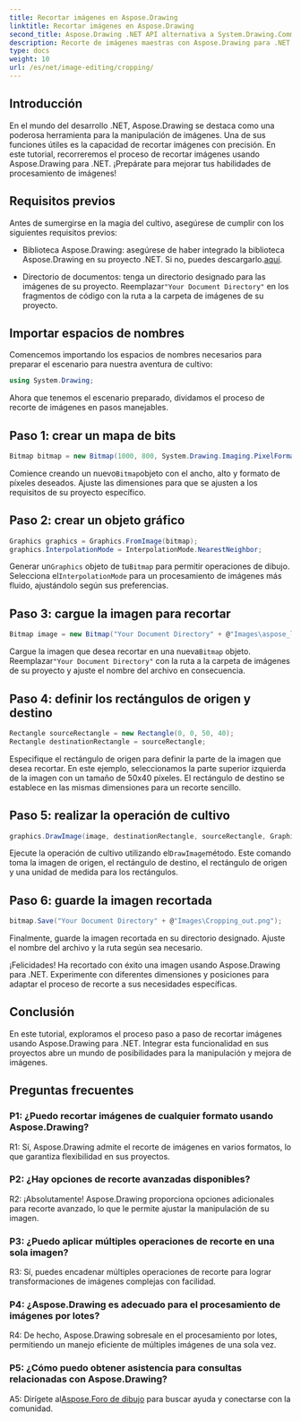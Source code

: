 ```yaml
---
title: Recortar imágenes en Aspose.Drawing
linktitle: Recortar imágenes en Aspose.Drawing
second_title: Aspose.Drawing .NET API alternativa a System.Drawing.Common
description: Recorte de imágenes maestras con Aspose.Drawing para .NET. Esta guía paso a paso permite a los desarrolladores mejorar las habilidades de procesamiento de imágenes sin esfuerzo.
type: docs
weight: 10
url: /es/net/image-editing/cropping/
---
```

## Introducción

En el mundo del desarrollo .NET, Aspose.Drawing se destaca como una poderosa herramienta para la manipulación de imágenes. Una de sus funciones útiles es la capacidad de recortar imágenes con precisión. En este tutorial, recorreremos el proceso de recortar imágenes usando Aspose.Drawing para .NET. ¡Prepárate para mejorar tus habilidades de procesamiento de imágenes!

## Requisitos previos

Antes de sumergirse en la magia del cultivo, asegúrese de cumplir con los siguientes requisitos previos:

-  Biblioteca Aspose.Drawing: asegúrese de haber integrado la biblioteca Aspose.Drawing en su proyecto .NET. Si no, puedes descargarlo.[aquí](https://releases.aspose.com/drawing/net/).

-  Directorio de documentos: tenga un directorio designado para las imágenes de su proyecto. Reemplazar`"Your Document Directory"` en los fragmentos de código con la ruta a la carpeta de imágenes de su proyecto.

## Importar espacios de nombres

Comencemos importando los espacios de nombres necesarios para preparar el escenario para nuestra aventura de cultivo:

```csharp
using System.Drawing;
```

Ahora que tenemos el escenario preparado, dividamos el proceso de recorte de imágenes en pasos manejables.

## Paso 1: crear un mapa de bits

```csharp
Bitmap bitmap = new Bitmap(1000, 800, System.Drawing.Imaging.PixelFormat.Format32bppPArgb);
```

 Comience creando un nuevo`Bitmap`objeto con el ancho, alto y formato de píxeles deseados. Ajuste las dimensiones para que se ajusten a los requisitos de su proyecto específico.

## Paso 2: crear un objeto gráfico

```csharp
Graphics graphics = Graphics.FromImage(bitmap);
graphics.InterpolationMode = InterpolationMode.NearestNeighbor;
```

 Generar un`Graphics` objeto de tu`Bitmap` para permitir operaciones de dibujo. Selecciona el`InterpolationMode` para un procesamiento de imágenes más fluido, ajustándolo según sus preferencias.

## Paso 3: cargue la imagen para recortar

```csharp
Bitmap image = new Bitmap("Your Document Directory" + @"Images\aspose_logo.png");
```

 Cargue la imagen que desea recortar en una nueva`Bitmap` objeto. Reemplazar`"Your Document Directory"` con la ruta a la carpeta de imágenes de su proyecto y ajuste el nombre del archivo en consecuencia.

## Paso 4: definir los rectángulos de origen y destino

```csharp
Rectangle sourceRectangle = new Rectangle(0, 0, 50, 40);
Rectangle destinationRectangle = sourceRectangle;
```

Especifique el rectángulo de origen para definir la parte de la imagen que desea recortar. En este ejemplo, seleccionamos la parte superior izquierda de la imagen con un tamaño de 50x40 píxeles. El rectángulo de destino se establece en las mismas dimensiones para un recorte sencillo.

## Paso 5: realizar la operación de cultivo

```csharp
graphics.DrawImage(image, destinationRectangle, sourceRectangle, GraphicsUnit.Pixel);
```

 Ejecute la operación de cultivo utilizando el`DrawImage`método. Este comando toma la imagen de origen, el rectángulo de destino, el rectángulo de origen y una unidad de medida para los rectángulos.

## Paso 6: guarde la imagen recortada

```csharp
bitmap.Save("Your Document Directory" + @"Images\Cropping_out.png");
```

Finalmente, guarde la imagen recortada en su directorio designado. Ajuste el nombre del archivo y la ruta según sea necesario.

¡Felicidades! Ha recortado con éxito una imagen usando Aspose.Drawing para .NET. Experimente con diferentes dimensiones y posiciones para adaptar el proceso de recorte a sus necesidades específicas.

## Conclusión

En este tutorial, exploramos el proceso paso a paso de recortar imágenes usando Aspose.Drawing para .NET. Integrar esta funcionalidad en sus proyectos abre un mundo de posibilidades para la manipulación y mejora de imágenes.

## Preguntas frecuentes

### P1: ¿Puedo recortar imágenes de cualquier formato usando Aspose.Drawing?

R1: Sí, Aspose.Drawing admite el recorte de imágenes en varios formatos, lo que garantiza flexibilidad en sus proyectos.

### P2: ¿Hay opciones de recorte avanzadas disponibles?

R2: ¡Absolutamente! Aspose.Drawing proporciona opciones adicionales para recorte avanzado, lo que le permite ajustar la manipulación de su imagen.

### P3: ¿Puedo aplicar múltiples operaciones de recorte en una sola imagen?

R3: Sí, puedes encadenar múltiples operaciones de recorte para lograr transformaciones de imágenes complejas con facilidad.

### P4: ¿Aspose.Drawing es adecuado para el procesamiento de imágenes por lotes?

R4: De hecho, Aspose.Drawing sobresale en el procesamiento por lotes, permitiendo un manejo eficiente de múltiples imágenes de una sola vez.

### P5: ¿Cómo puedo obtener asistencia para consultas relacionadas con Aspose.Drawing?

 A5: Dirígete al[Aspose.Foro de dibujo](https://forum.aspose.com/c/diagram/17) para buscar ayuda y conectarse con la comunidad.
